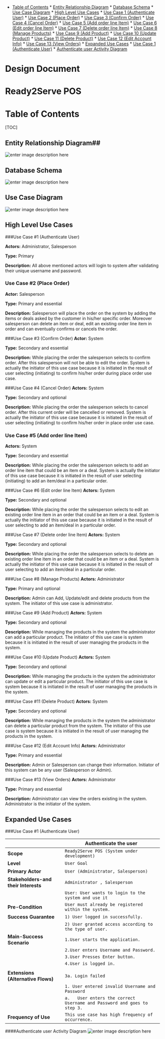 * [Table of Contents](#table-of-contents)
      * [Entity Relationship Diagram](#entity-relationship-diagram)
      * [Database Schema](#database-schema)
      * [Use Case Diagram](#use-case-diagram)
      * [High Level Use Cases](#high-level-use-cases)
      * [Use Case 1 (Authenticate User)](#use-case-#1-(authenticate-user))
      * [Use Case 2 (Place Order)](#use-case-2-(place-order))
      * [Use Case 3 (Confirm Order)](#use-case-3-(confirm-order))
      * [Use Case 4 (Cancel Order)](#use-case-4-(cancel-order))
      * [Use Case 5 (Add order line Item)](#use-case-5-(add-order-line-item))
      * [Use Case 6 (Edit order line Item)](#use-case-6-(edit-order-line-item))
      * [Use Case 7 (Delete order line Item)](#use-case-7-(delete-order-line-item))
      * [Use Case 8 (Manage Products)](#use-case-8-(manage-products))
      * [Use Case 9 (Add Product)](#use-case-9-(add-product))
      * [Use Case  10 (Update Product)](#use-case--10-(update-product))
      * [Use Case 11 (Delete Product)](#use-case-11-(delete-product))
      * [Use Case 12 (Edit Account Info)](#use-case-12-(edit-account-info))
      * [Use Case 13 (View Orders)](#use-case-13-(view-orders))
      * [Expanded Use Cases](#expanded-use-cases)
      * [Use Case 1 (Authenticate User)](#use-case-1-(authenticate-user))
      * [Authenticate user Activity Diagram](#authenticate-user-activity-diagram)


Design Document
===============

Ready2Serve POS
===============

Table of Contents
=================
[TOC]

## Entity Relationship Diagram##

![enter image description here](https://raw.github.com/RazaChohan/ReadytoServe-POS/development/Project%20Documentation/Design%20Document/Diagrams/Extended-ERD.png)

## Database Schema ##
![enter image description here](https://raw.github.com/RazaChohan/ReadytoServe-POS/development/Project%20Documentation/Design%20Document/Diagrams/Database%20Schema%20Diagram.png)

## Use Case Diagram ##
![enter image description here](https://raw.github.com/RazaChohan/ReadytoServe-POS/development/Project%20Documentation/Design%20Document/Diagrams/Usecase%20Diagram.png)

## High Level Use Cases ##

###Use Case #1 (Authenticate User)

**Actors:** Administrator, Salesperson 

**Type:** Primary

**Description:** All above mentioned actors will login to system after validating their unique username and password.

### Use Case #2 (Place Order)
**Actor:** Salesperson

**Type:** Primary and essential

**Description:** Salesperson will place the order on the system by adding the items or deals asked by the customer in his/her specific order. Moreover salesperson can delete an item or deal, edit an existing order line item in order and can eventually confirms or cancels the order. 

###Use Case #3 (Confirm Order) 
**Actor:** System

**Type:** Secondary and essential

**Description:** While placing the order the salesperson selects to confirm order. After this salesperson will not be able to edit the order. System is actually the initiator of this use case because it is initiated in the result of user selecting (initiating) to confirm his/her order during place order use case.

###Use Case #4 (Cancel Order)
**Actors:**  System

**Type:** Secondary and optional

**Description:** While placing the order the salesperson selects to cancel order. After this current order will be cancelled or removed. System is actually the initiator of this use case because it is initiated in the result of user selecting (initiating) to confirm his/her order in place order use case.

### Use Case #5 (Add order line Item)
**Actors:** System

**Type:** Secondary and essential

**Description:** While placing the order the salesperson selects to add an order line item that could be an item or a deal. System is actually the initiator of this use case because it is initiated in the result of user selecting (initiating) to add an item/deal in a particular order.

###Use Case #6 (Edit order line Item)
**Actors:** System

**Type:** Secondary and optional

**Description:** While placing the order the salesperson selects to edit an existing order line item in an order that could be an item or a deal. System is actually the initiator of this use case because it is initiated in the result of user selecting to add an item/deal in a particular order.

###Use Case #7 (Delete order line Item)
**Actors:** System

**Type:** Secondary and optional

**Description:** While placing the order the salesperson selects to delete an existing order line item in an order that could be an item or a deal. System is actually the initiator of this use case because it is initiated in the result of user selecting to add an item/deal in a particular order.

###Use Case #8 (Manage Products)
**Actors:** Administrator

**Type:** Primary and optional

**Description:** Admin can Add, Update/edit and delete products from the system. The initiator of this use case is administrator.

###Use Case #9 (Add Product)
**Actors:** System

**Type:** Secondary and optional

**Description:** While managing the products in the system the administrator can add a particular product. The initiator of this use case is system because it is initiated in the result of user managing the products in the system. 

###Use Case  #10 (Update Product)
**Actors:** System

**Type:** Secondary and optional

**Description:** While managing the products in the system the administrator can update or edit a particular product. The initiator of this use case is system because it is initiated in the result of user managing the products in the system. 

###Use Case #11 (Delete Product)
**Actors:** System

**Type:** Secondary and optional

**Description:** While managing the products in the system the administrator can delete a particular product from the system. The initiator of this use case is system because it is initiated in the result of user managing the products in the system. 

###Use Case #12 (Edit Account Info)
**Actors:** Administrator

**Type:** Primary and essential

**Description:** Admin or Salesperson can change their information. Initiator of this system can be any user (Salesperson or Admin). 

###Use Case #13 (View Orders)
**Actors:** Administrator

**Type:** Primary and essential

**Description:** Administrator can view the orders existing in the system. Administrator is the initiator of the system.


## Expanded Use Cases ##

###Use Case #1 (Authenticate User)

|                  | Authenticate the user| 
 -------------- | ---------------------------------- |
| **Scope** | `Ready2Serve POS (System under development)`          |
| **Level** |`User Goal`|
| **Primary Actor**| `User (Administrator, Salesperson)` |
| **Stakeholders-and their Interests** | `Administrator , Salesperson`|
 ||`User: User wants to login to the system and use it`|
| **Pre-Condition** |`User must already be registered within the system.`|
| **Success Guarantee**| `1) User logged in successfully.`
||	`2) User granted access according to the type of user.` |
| **Main-Success Scenario** | `1.User starts the application.`|
||`2.User enters Username and Password.`|
||`3.User Presses Enter button.`|
||`4.User is logged in.`||
|||
| **Extensions (Alternative Flows)** |`3a. Login failed`
||`1. User entered invalid Username and Password`|
||`a.	User enters the correct Username and Password and goes to step 3.`||
| **Frequency of Use**| `This use case has high frequency of occurrence.` |

####Authenticate user Activity Diagram
![enter image description here](https://raw.github.com/RazaChohan/ReadytoServe-POS/development/Project%20Documentation/Design%20Document/Diagrams/Activity/Authenticate%20User.png)
